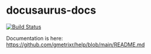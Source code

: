 # docusaurus-docs

[![Build Status](https://drone-xr.gmetri.io/api/badges/gmetrixr/docs/status.svg)](https://drone-xr.gmetri.io/gmetrixr/docs)

Documentation is here: https://github.com/gmetrixr/help/blob/main/README.md
